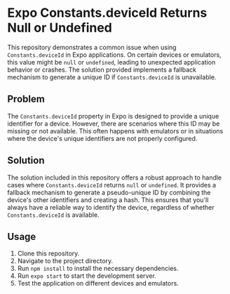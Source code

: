 # Expo Constants.deviceId Returns Null or Undefined

This repository demonstrates a common issue when using `Constants.deviceId` in Expo applications.  On certain devices or emulators, this value might be `null` or `undefined`, leading to unexpected application behavior or crashes.  The solution provided implements a fallback mechanism to generate a unique ID if `Constants.deviceId` is unavailable.

## Problem

The `Constants.deviceId` property in Expo is designed to provide a unique identifier for a device. However, there are scenarios where this ID may be missing or not available.  This often happens with emulators or in situations where the device's unique identifiers are not properly configured.

## Solution

The solution included in this repository offers a robust approach to handle cases where `Constants.deviceId` returns `null` or `undefined`. It provides a fallback mechanism to generate a pseudo-unique ID by combining the device's other identifiers and creating a hash. This ensures that you'll always have a reliable way to identify the device, regardless of whether `Constants.deviceId` is available.

## Usage

1. Clone this repository.
2. Navigate to the project directory.
3. Run `npm install` to install the necessary dependencies.
4. Run `expo start` to start the development server.
5. Test the application on different devices and emulators.